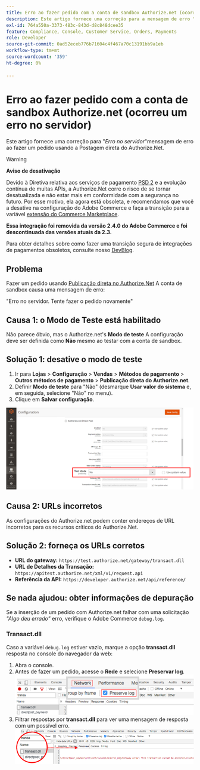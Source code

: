 ```yaml
---
title: Erro ao fazer pedido com a conta de sandbox Authorize.net (ocorreu um erro no servidor)
description: Este artigo fornece uma correção para a mensagem de erro "*Ocorreu um erro no servidor*" ao fazer um pedido usando a publicação direta Authorize.Net.
exl-id: 764a550a-3373-483c-843d-d8c848dcee35
feature: Compliance, Console, Customer Service, Orders, Payments
role: Developer
source-git-commit: 0ad52eceb776b71604c4f467a70c13191bb9a1eb
workflow-type: tm+mt
source-wordcount: '359'
ht-degree: 0%

---
```


# Erro ao fazer pedido com a conta de sandbox Authorize.net (ocorreu um erro no servidor)

Este artigo fornece uma correção para &quot;*Erro no servidor*&quot;mensagem de erro ao fazer um pedido usando a Postagem direta do Authorize.Net.

>[!WARNING]
>
>**Aviso de desativação**
>
>Devido à Diretiva relativa aos serviços de pagamento [PSD 2](https://docs.magento.com/user-guide/v2.3/stores/compliance-payment-services-directive.html) e a evolução contínua de muitas APIs, a Authorize.Net corre o risco de se tornar desatualizada e não estar mais em conformidade com a segurança no futuro. Por esse motivo, ela agora está obsoleta, e recomendamos que você a desative na configuração do Adobe Commerce e faça a transição para a variável [extensão do Commerce Marketplace](https://marketplace.magento.com/extensions.html).
>
>**Essa integração foi removida da versão 2.4.0 do Adobe Commerce e foi descontinuada das versões atuais da 2.3.**
>
>Para obter detalhes sobre como fazer uma transição segura de integrações de pagamentos obsoletos, consulte nosso [DevBlog](https://community.magento.com/t5/Magento-DevBlog/Deprecation-of-Magento-core-payment-integrations/ba-p/426445).

## Problema

Fazer um pedido usando [Publicação direta no Authorize.Net](https://docs.magento.com/user-guide/v2.3/payment/authorize-net-direct-post.html) A conta de sandbox causa uma mensagem de erro:

>>
&quot;Erro no servidor. Tente fazer o pedido novamente&quot;

## Causa 1: o Modo de Teste está habilitado

Não parece óbvio, mas o Authorize.net&#39;s **Modo de teste** A configuração deve ser definida como **Não** mesmo ao testar com a conta de sandbox.

## Solução 1: desative o modo de teste

1. Ir para **Lojas** > **Configuração** > **Vendas** > **Métodos de pagamento** > **Outros métodos de pagamento** > **Publicação direta do Authorize.net**.
1. Definir **Modo de teste** para &quot;Não&quot; (desmarque **Usar valor do sistema** e, em seguida, selecione &quot;Não&quot; no menu).
1. Clique em **Salvar configuração**.

![authorize-net_test-mode_setting.png](/help/troubleshooting/miscellaneous/assets/authorize-net_test-mode_setting.png)

## Causa 2: URLs incorretos

As configurações do Authorize.net podem conter endereços de URL incorretos para os recursos críticos do Authorize.Net.

## Solução 2: forneça os URLs corretos

* **URL do gateway:**   `https://test.authorize.net/gateway/transact.dll`
* **URL de Detalhes da Transação:**   `https://apitest.authorize.net/xml/v1/request.api`
* **Referência da API:**   `https://developer.authorize.net/api/reference/`

## Se nada ajudou: obter informações de depuração

Se a inserção de um pedido com Authorize.net falhar com uma solicitação *&quot;Algo deu errado&quot;* erro, verifique o Adobe Commerce `debug.log`.

### Transact.dll

Caso a variável `debug.log` estiver vazio, marque a opção **transact.dll** resposta no console do navegador da web:

1. Abra o console.
1. Antes de fazer um pedido, acesse o **Rede** e selecione **Preservar log**.    ![web-console_network_preserve-log.png](assets/web-console_network_preserve-log.png)
1. Filtrar respostas por **transact.dll** para ver uma mensagem de resposta com um possível erro.    ![transact-dll_web-console_response.png](assets/transact-dll_web-console_response.png)
